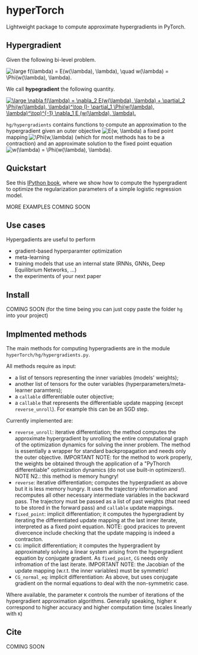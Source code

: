 # hyperTorch

Lightweight package to compute approximate hypergradients in PyTorch.

## Hypergradient
Given the following bi-level problem.

<img src="https://latex.codecogs.com/gif.latex?\large&space;f(\lambda)&space;=&space;E(w(\lambda),&space;\lambda),&space;\quad&space;w(\lambda)&space;=&space;\Phi(w(\lambda),&space;\lambda)." title="\large f(\lambda) = E(w(\lambda), \lambda), \quad w(\lambda) = \Phi(w(\lambda), \lambda)." />

We call **hypegradient** the following quantity.

<a href="https://www.codecogs.com/eqnedit.php?latex=\large&space;\nabla&space;f(\lambda)&space;=&space;\nabla_2&space;E(w(\lambda),&space;\lambda)&space;&plus;&space;\partial_2&space;\Phi(w(\lambda),&space;\lambda)^\top&space;(I-&space;\partial_1&space;\Phi(w(\lambda),&space;\lambda)^\top)^{-1}&space;\nabla_1&space;E&space;(w(\lambda),&space;\lambda)." target="_blank"><img src="https://latex.codecogs.com/gif.latex?\large&space;\nabla&space;f(\lambda)&space;=&space;\nabla_2&space;E(w(\lambda),&space;\lambda)&space;&plus;&space;\partial_2&space;\Phi(w(\lambda),&space;\lambda)^\top&space;(I-&space;\partial_1&space;\Phi(w(\lambda),&space;\lambda)^\top)^{-1}&space;\nabla_1&space;E&space;(w(\lambda),&space;\lambda)." title="\large \nabla f(\lambda) = \nabla_2 E(w(\lambda), \lambda) + \partial_2 \Phi(w(\lambda), \lambda)^\top (I- \partial_1 \Phi(w(\lambda), \lambda)^\top)^{-1} \nabla_1 E (w(\lambda), \lambda)." /></a>

`hg/hypergradients` contains functions to compute an approximation to the hypergradient
given an outer objective
<img src="https://latex.codecogs.com/gif.latex?E(w,&space;\lambda)" title="E(w, \lambda)" />
a fixed point mapping 
<img src="https://latex.codecogs.com/gif.latex?\Phi(w,\lambda)" title="\Phi(w,\lambda)" />
(which for most methods has to be a contraction) and an approximate solution to the fixed point equation 
<img src="https://latex.codecogs.com/gif.latex?w(\lambda)&space;=&space;\Phi(w(\lambda),&space;\lambda)." title="w(\lambda) = \Phi(w(\lambda), \lambda)." />


## Quickstart

See this [IPython book](https://github.com/prolearner/hyperTorch/blob/master/examples/logistic_regression.ipynb), where we show how to compute the hypergradient to optimize the regularization parameters of a simple logistic regression model.

MORE EXAMPLES COMING SOON

## Use cases

Hypergadients are useful to perform
- gradient-based hyperparamter optimization
- meta-learning
- training models that use an internal state (RNNs, GNNs, Deep Equilibrium Networks, ...) 
- the experiments of your next paper

## Install

COMING SOON (for the time being you can just copy paste the folder `hg` into your project) 

## Implmented methods

The main methods for computing hypergradients are in the module `hyperTorch/hg/hypergradients.py`. 

All methods require as input:
- a list of tensors representing the inner variables (models' weights);
- another list of tensors for the outer variables (hyperparameters/meta-learner paramters);
- a `callable` differentiable outer objective;
- a `callable` that represents the differentiable update mapping (except `reverse_unroll`). For example this can be an SGD step.  

Currently implemented are:
- `reverse_unroll`: iterative differentiation; the method computes the approximate hypergradient by unrolling the entire computational graph of the optimization dynamics for solving the inner problem. The method is essentially a wrapper for standard backpropagation and needs only the outer objective. IMPORTANT NOTE: for the method to work properly, the weights be obtained through the application of a "PyThorch differentiable" optimization dynamics (do not use built-in optimizers!). NOTE N2.: this method is memory hungry!
- `reverse`: iterative differentiation; computes the hypergradient as above but it is less memory hungry. It uses the trajectory information and recomputes all other necessary intermediate variables in the backward pass. The trajectory must be passed as a list of past weights (that need to be stored in the forward pass) and `callable` update mappings.
- `fixed_point`: implicit differentiation; it computes the hypergradient by iterating the differentiated update mapping at the last inner iterate, interpreted as a fixed point equation. NOTE: good pracices to prevent divercence include checking that the update mapping is indeed a contracton.        
- `CG`: implicit differentiation; it computes the hypergradient by approximately solving a linear system arising from the hypergradient equation by conjugate gradient. As `fixed_point`, `CG` needs only infromation of the last iterate. IMPORTANT N0TE: the Jacobian of the update mapping (w.r.t. the inner variables) must be symmetric!
- `CG_normal_eq`: implicit differentiation: As above, but uses conjugate gradient on the normal equations to deal with the non-symmetric case.  

Where available, the parameter `K` controls the number of iterations of the  hypergradient approximation algorithms.
Generally speaking, higher `K` correspond to higher accuracy and higher computation time (scales linearly with `K`)

## Cite

COMING SOON

